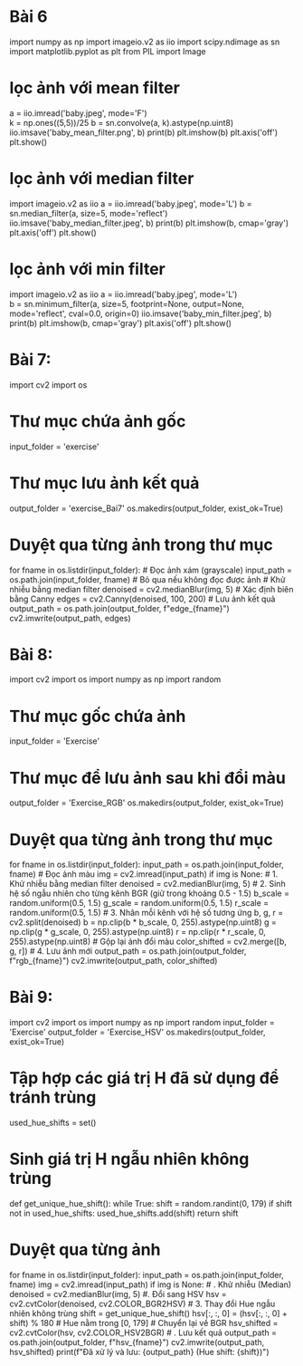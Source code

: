 # Bài 6
import numpy as np
import imageio.v2 as iio
import scipy.ndimage as sn
import matplotlib.pyplot as plt
from PIL import Image

# lọc ảnh với mean filter
a = iio.imread('baby.jpeg', mode='F')  
k = np.ones((5,5))/25
b = sn.convolve(a, k).astype(np.uint8)
iio.imsave('baby_mean_filter.png', b)
print(b)
plt.imshow(b)
plt.axis('off')
plt.show()

 # lọc ảnh với median filter
import imageio.v2 as iio
a = iio.imread('baby.jpeg', mode='L')
b = sn.median_filter(a, size=5, mode='reflect')
iio.imsave('baby_median_filter.jpeg', b)
print(b)
plt.imshow(b, cmap='gray')
plt.axis('off')
plt.show()

# lọc ảnh với min filter
import imageio.v2 as iio
a = iio.imread('baby.jpeg', mode='L')  
b = sn.minimum_filter(a, size=5, footprint=None, output=None, mode='reflect', cval=0.0, origin=0)
iio.imsave('baby_min_filter.jpeg', b)
print(b)
plt.imshow(b, cmap='gray')
plt.axis('off')
plt.show()

# Bài 7:
import cv2
import os
# Thư mục chứa ảnh gốc
input_folder = 'exercise'
# Thư mục lưu ảnh kết quả
output_folder = 'exercise_Bai7'
os.makedirs(output_folder, exist_ok=True)
#  Duyệt qua từng ảnh trong thư mục
for fname in os.listdir(input_folder):
      # Đọc ảnh xám (grayscale)
    input_path = os.path.join(input_folder, fname) # Bỏ qua nếu không đọc được ảnh
      # Khử nhiễu bằng median filter
    denoised = cv2.medianBlur(img, 5)
     #  Xác định biên bằng Canny
    edges = cv2.Canny(denoised, 100, 200)
     # Lưu ảnh kết quả
    output_path = os.path.join(output_folder, f"edge_{fname}")
    cv2.imwrite(output_path, edges)


# Bài 8:
import cv2
import os
import numpy as np
import random

 # Thư mục gốc chứa ảnh
input_folder = 'Exercise'

 # Thư mục để lưu ảnh sau khi đổi màu
output_folder = 'Exercise_RGB'
os.makedirs(output_folder, exist_ok=True)

#  Duyệt qua từng ảnh trong thư mục
for fname in os.listdir(input_folder):
    input_path = os.path.join(input_folder, fname)
    #  Đọc ảnh màu
    img = cv2.imread(input_path)
    if img is None:
     # 1. Khử nhiễu bằng median filter
    denoised = cv2.medianBlur(img, 5)
     # 2. Sinh hệ số ngẫu nhiên cho từng kênh BGR (giữ trong khoảng 0.5 - 1.5)
    b_scale = random.uniform(0.5, 1.5)
    g_scale = random.uniform(0.5, 1.5)
    r_scale = random.uniform(0.5, 1.5)
     # 3. Nhân mỗi kênh với hệ số tương ứng
    b, g, r = cv2.split(denoised)
    b = np.clip(b * b_scale, 0, 255).astype(np.uint8)
    g = np.clip(g * g_scale, 0, 255).astype(np.uint8)
    r = np.clip(r * r_scale, 0, 255).astype(np.uint8)
     # Gộp lại ảnh đổi màu
    color_shifted = cv2.merge([b, g, r])
     # 4. Lưu ảnh mới
    output_path = os.path.join(output_folder, f"rgb_{fname}")
    cv2.imwrite(output_path, color_shifted)

# Bài 9:
import cv2
import os
import numpy as np
import random
input_folder = 'Exercise'
output_folder = 'Exercise_HSV'
os.makedirs(output_folder, exist_ok=True)
 # Tập hợp các giá trị H đã sử dụng để tránh trùng
used_hue_shifts = set()
 # Sinh giá trị H ngẫu nhiên không trùng
def get_unique_hue_shift():
    while True:
        shift = random.randint(0, 179)
        if shift not in used_hue_shifts:
            used_hue_shifts.add(shift)
            return shift
# Duyệt qua từng ảnh
for fname in os.listdir(input_folder):
    input_path = os.path.join(input_folder, fname)
    img = cv2.imread(input_path)
    if img is None:
     # . Khử nhiễu (Median)
    denoised = cv2.medianBlur(img, 5)
     #. Đổi sang HSV
    hsv = cv2.cvtColor(denoised, cv2.COLOR_BGR2HSV)
     # 3. Thay đổi Hue ngẫu nhiên không trùng
    shift = get_unique_hue_shift()
    hsv[:, :, 0] = (hsv[:, :, 0] + shift) % 180  # Hue nằm trong [0, 179]
     # Chuyển lại về BGR
    hsv_shifted = cv2.cvtColor(hsv, cv2.COLOR_HSV2BGR)
     # . Lưu kết quả
    output_path = os.path.join(output_folder, f"hsv_{fname}")
    cv2.imwrite(output_path, hsv_shifted)
    print(f"Đã xử lý và lưu: {output_path} (Hue shift: {shift})")
